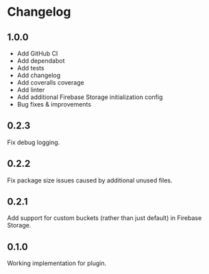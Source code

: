 # Changelog

## 1.0.0

- Add GitHub CI
- Add dependabot
- Add tests
- Add changelog
- Add coveralls coverage
- Add linter
- Add additional Firebase Storage initialization config
- Bug fixes & improvements

## 0.2.3

Fix debug logging.

## 0.2.2

Fix package size issues caused by additional unused files.

## 0.2.1

Add support for custom buckets (rather than just default) in Firebase Storage.

## 0.1.0

Working implementation for plugin.
